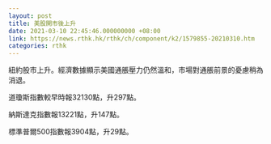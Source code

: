 ```yaml
---
layout: post
title: 美股開市後上升
date: 2021-03-10 22:45:46.000000000 +08:00
link: https://news.rthk.hk/rthk/ch/component/k2/1579855-20210310.htm
categories: rthk
---
```


紐約股市上升。經濟數據顯示美國通脹壓力仍然溫和，市場對通脹前景的憂慮稍為消退。

道瓊斯指數較早時報32130點，升297點。

納斯達克指數報13221點，升147點。

標準普爾500指數報3904點，升29點。
